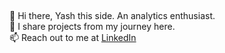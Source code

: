 ## 
👋 Hi there, Yash this side. An analytics enthusiast.
<br>
🌱 I share projects from my journey here.
<br>
📫 Reach out to me at
[LinkedIn](https://www.linkedin.com/in/yashgaur/)
